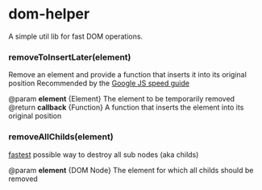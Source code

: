 dom-helper
===========

A simple util lib for fast DOM operations.

### removeToInsertLater(element)

Remove an element and provide a function that inserts it into its original position
Recommended by the [Google JS speed guide](https://developers.google.com/speed/articles/javascript-dom)

@param __element__ {Element} The element to be temporarily removed
@return __callback__ {Function} A function that inserts the element into its original position

### removeAllChilds(element)

[fastest](http://jsperf.com/innerhtml-vs-removechild/15) possible way to destroy all sub nodes (aka childs)

@param __element__ {DOM Node} The element for which all childs should be removed
